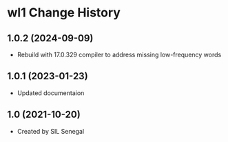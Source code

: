 wl1 Change History
====================

1.0.2 (2024-09-09)
----------------
* Rebuild with 17.0.329 compiler to address missing low-frequency words

1.0.1 (2023-01-23)
----------------
* Updated documentaion

1.0 (2021-10-20)
----------------
* Created by SIL Senegal

